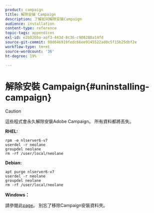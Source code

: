 ```yaml
---
product: campaign
title: 解除安裝 Campaign
description: 了解如何解除安裝Campaign
audience: installation
content-type: reference
topic-tags: appendices
exl-id: e2b026ba-aaf3-443d-8c36-c908288a14fd
source-git-commit: 98d646919fedc66ee9145522ad0c5f15b25dbf2e
workflow-type: tm+mt
source-wordcount: '36'
ht-degree: 19%

---
```


# 解除安裝 Campaign{#uninstalling-campaign}

>[!CAUTION]
>
>這些程式會永久解除安裝Adobe Campaign。 所有資料都將丟失。

**RHEL:**

```
rpm -e nlserver6-v7
userdel -r neolane
groupdel neolane
rm -rf /user/local/neolane
```

**Debian:**

```
apt purge nlserver6-v7
userdel -r neolane
groupdel neolane
rm -rf /user/local/neolane
```

**Windows：**

請參閱此[page](../../migration/using/migrating-in-windows-for-adobe-campaign-7.md#deleting-and-cleansing-adobe-campaign-previous-version)。 別忘了移除Campaign安裝資料夾。
